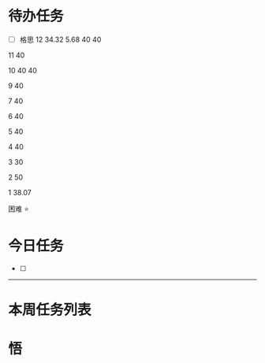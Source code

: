 # 待办任务
- [ ] 格思
12
34.32
5.68
40
40

11
40

10
40
40

9
40

7
40

6
40

5
40

4
40

3
30

2
50

1
38.07


困难
⭐

# 今日任务
- [ ] 




------
# 本周任务列表



# 悟